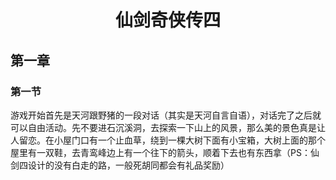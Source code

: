 # <center> 仙剑奇侠传四 </center>
## 第一章
### 第一节
游戏开始首先是天河跟野猪的一段对话（其实是天河自言自语），对话完了之后就可以自由活动。先不要进石沉溪洞，去探索一下山上的风景，那么美的景色真是让人留恋。在小屋门口有一个止血草，绕到一棵大树下面有小宝箱，大树上面的那个屋里有一双鞋，去青鸾峰边上有一个往下的箭头，顺着下去也有东西拿（PS：仙剑四设计的没有白走的路，一般死胡同都会有礼品奖励）
